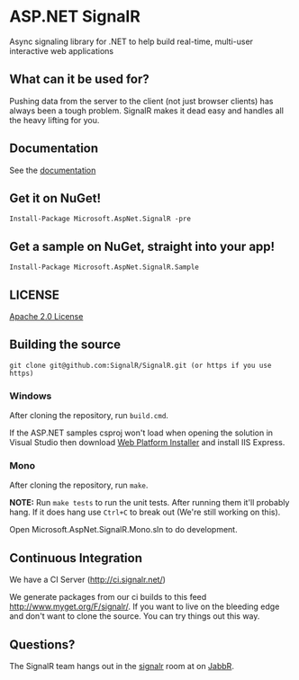 # ASP.NET SignalR 
Async signaling library for .NET to help build real-time, multi-user interactive web applications

## What can it be used for?
Pushing data from the server to the client (not just browser clients) has always been a tough problem. SignalR makes 
it dead easy and handles all the heavy lifting for you.

## Documentation
See the [documentation](https://github.com/SignalR/SignalR/wiki)

## Get it on NuGet!

    Install-Package Microsoft.AspNet.SignalR -pre

## Get a sample on NuGet, straight into your app!

    Install-Package Microsoft.AspNet.SignalR.Sample
	
## LICENSE
[Apache 2.0 License](https://github.com/SignalR/SignalR/blob/master/LICENSE.md)

## Building the source

```
git clone git@github.com:SignalR/SignalR.git (or https if you use https)
```

### Windows
After cloning the repository, run `build.cmd`.

If the ASP.NET samples csproj won't load when opening the solution in Visual Studio then 
download [Web Platform Installer](http://www.microsoft.com/web/downloads/platform.aspx) and install IIS Express.

### Mono
After cloning the repository, run `make`.

**NOTE:** Run `make tests` to run the unit tests. After running them it'll probably hang. If it does hang
use `Ctrl+C` to break out (We're still working on this).

Open Microsoft.AspNet.SignalR.Mono.sln to do development.

## Continuous Integration

We have a CI Server (http://ci.signalr.net/)

We generate packages from our ci builds to this feed http://www.myget.org/F/signalr/. If you want to live on the bleeding
edge and don't want to clone the source. You can try things out this way.

## Questions?
The SignalR team hangs out in the [signalr](http://jabbr.net/#/rooms/signalr) room at on [JabbR](http://jabbr.net/).